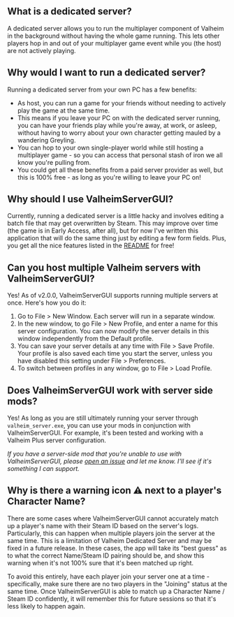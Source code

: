 ## What is a dedicated server?

A dedicated server allows you to run the multiplayer component of Valheim in the background without having the whole game running. This lets other players hop in and out of your multiplayer game event while you (the host) are not actively playing.

## Why would I want to run a dedicated server?

Running a dedicated server from your own PC has a few benefits:

* As host, you can run a game for your friends without needing to actively play the game at the same time.
* This means if you leave your PC on with the dedicated server running, you can have your friends play while you're away, at work, or asleep, without having to worry about your own character getting mauled by a wandering Greyling.
* You can hop to your own single-player world while still hosting a multiplayer game - so you can access that personal stash of iron we all know you're pulling from.
* You could get all these benefits from a paid server provider as well, but this is 100% free - as long as you're willing to leave your PC on!

## Why should I use ValheimServerGUI?

Currently, running a dedicated server is a little hacky and involves editing a batch file that may get overwritten by Steam. This may improve over time (the game is in Early Access, after all), but for now I've written this application that will do the same thing just by editing a few form fields. Plus, you get all the nice features listed in the [README](https://github.com/runeberry/ValheimServerGUI/blob/main/README.md) for free!

## Can you host multiple Valheim servers with ValheimServerGUI?

Yes! As of v2.0.0, ValheimServerGUI supports running multiple servers at once. Here's how you do it:

1. Go to File > New Window. Each server will run in a separate window.
2. In the new window, to go File > New Profile, and enter a name for this server configuration. You can now modify the server details in this window independently from the Default profile.
3. You can save your server details at any time with File > Save Profile. Your profile is also saved each time you start the server, unless you have disabled this setting under File > Preferences.
4. To switch between profiles in any window, go to File > Load Profile.

## Does ValheimServerGUI work with server side mods?

Yes! As long as you are still ultimately running your server through `valheim_server.exe`, you can use your mods in conjunction with ValheimServerGUI. For example, it's been tested and working with a Valheim Plus server configuration.

_If you have a server-side mod that you're unable to use with ValheimServerGUI, please [open an issue](https://github.com/runeberry/ValheimServerGUI/issues) and let me know. I'll see if it's something I can support._

## Why is there a warning icon ⚠ next to a player's Character Name?

There are some cases where ValheimServerGUI cannot accurately match up a player's name with their Steam ID based on the server's logs. Particularly, this can happen when multiple players join the server at the same time. This is a limitation of Valheim Dedicated Server and may be fixed in a future release. In these cases, the app will take its "best guess" as to what the correct Name/Steam ID pairing should be, and show this warning when it's not 100% sure that it's been matched up right.

To avoid this entirely, have each player join your server one at a time - specifically, make sure there are no two players in the "Joining" status at the same time. Once ValheimServerGUI is able to match up a Character Name / Steam ID confidently, it will remember this for future sessions so that it's less likely to happen again.